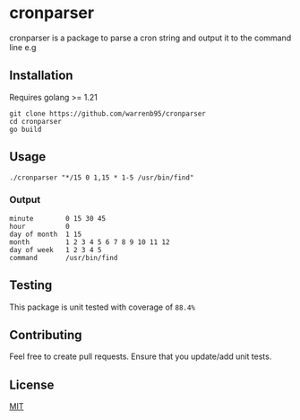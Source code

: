 # cronparser

cronparser is a package to parse a cron string and output it to the command line e.g

## Installation

Requires golang >= 1.21

```
git clone https://github.com/warrenb95/cronparser
cd cronparser
go build
```

## Usage

```
./cronparser "*/15 0 1,15 * 1-5 /usr/bin/find"
```

### Output

```
minute        0 15 30 45
hour          0
day of month  1 15
month         1 2 3 4 5 6 7 8 9 10 11 12
day of week   1 2 3 4 5
command       /usr/bin/find
```

## Testing

This package is unit tested with coverage of `88.4%`

## Contributing

Feel free to create pull requests. Ensure that you update/add unit tests.

## License

[MIT](https://choosealicense.com/licenses/mit/)
